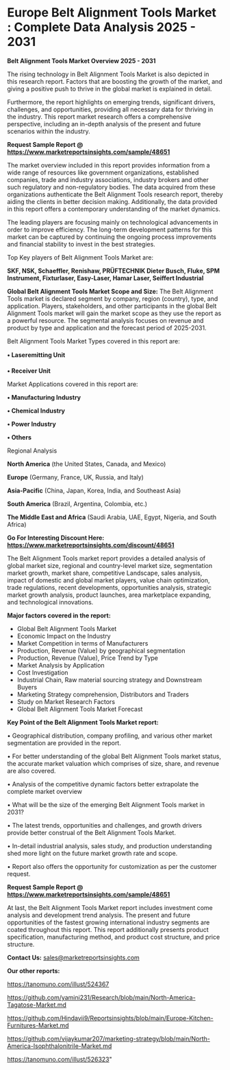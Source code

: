 # Europe Belt Alignment Tools Market : Complete Data Analysis 2025 - 2031

<Strong> Belt Alignment Tools Market Overview 2025 - 2031</strong>

The rising technology in Belt Alignment Tools Market is also depicted in this research report. Factors that are boosting the growth of the market, and giving a positive push to thrive in the global market is explained in detail.

Furthermore, the report highlights on emerging trends, significant drivers, challenges, and opportunities, providing all necessary data for thriving in the industry. This report market research offers a comprehensive perspective, including an in-depth analysis of the present and future scenarios within the industry.

<strong>Request Sample Report @ <a href=https://www.marketreportsinsights.com/sample/48651>https://www.marketreportsinsights.com/sample/48651</a></strong>

The market overview included in this report provides information from a wide range of resources like government organizations, established companies, trade and industry associations, industry brokers and other such regulatory and non-regulatory bodies. The data acquired from these organizations authenticate the Belt Alignment Tools research report, thereby aiding the clients in better decision making. Additionally, the data provided in this report offers a contemporary understanding of the market dynamics.

The leading players are focusing mainly on technological advancements in order to improve efficiency. The long-term development patterns for this market can be captured by continuing the ongoing process improvements and financial stability to invest in the best strategies.

Top Key players of Belt Alignment Tools Market are:

<strong>SKF, NSK, Schaeffler, Renishaw, PRÜFTECHNIK Dieter Busch, Fluke, SPM Instrument, Fixturlaser, Easy-Laser, Hamar Laser, Seiffert Industrial</strong>

<strong><b>Global Belt Alignment Tools Market Scope and Size:</b></strong>
The Belt Alignment Tools market is declared segment by company, region (country), type, and application. Players, stakeholders, and other participants in the global Belt Alignment Tools market will gain the market scope as they use the report as a powerful resource. The segmental analysis focuses on revenue and product by type and application and the forecast period of 2025-2031.

Belt Alignment Tools Market Types covered in this report are:

<strong>•  Laseremitting Unit

•  Receiver Unit</strong>

Market Applications covered in this report are:

<strong>•  Manufacturing Industry

•  Chemical Industry

•  Power Industry

•  Others</strong> 

Regional Analysis

<strong>North America</strong> (the United States, Canada, and Mexico)

<strong>Europe</strong> (Germany, France, UK, Russia, and Italy)

<strong>Asia-Pacific</strong> (China, Japan, Korea, India, and Southeast Asia)

<strong>South America</strong> (Brazil, Argentina, Colombia, etc.)

<strong>The Middle East and Africa</strong> (Saudi Arabia, UAE, Egypt, Nigeria, and South Africa)

<strong>Go For Interesting Discount Here: <a href=https://www.marketreportsinsights.com/discount/48651>https://www.marketreportsinsights.com/discount/48651</a></strong>

The Belt Alignment Tools market report provides a detailed analysis of global market size, regional and country-level market size, segmentation market growth, market share, competitive Landscape, sales analysis, impact of domestic and global market players, value chain optimization, trade regulations, recent developments, opportunities analysis, strategic market growth analysis, product launches, area marketplace expanding, and technological innovations.

<strong><b>Major factors covered in the report:</b></strong>
<ul>
  <li>Global Belt Alignment Tools Market </li>
  <li>Economic Impact on the Industry</li>
  <li>Market Competition in terms of Manufacturers</li>
  <li>Production, Revenue (Value) by geographical segmentation</li>
  <li>Production, Revenue (Value), Price Trend by Type</li>
  <li>Market Analysis by Application</li>
  <li>Cost Investigation</li>
  <li>Industrial Chain, Raw material sourcing strategy and Downstream Buyers</li>
  <li>Marketing Strategy comprehension, Distributors and Traders</li>
  <li>Study on Market Research Factors</li>
  <li>Global Belt Alignment Tools Market Forecast</li>
</ul>

<strong><b>Key Point of the Belt Alignment Tools Market report:</b></strong>

• Geographical distribution, company profiling, and various other market segmentation are provided in the report.

• For better understanding of the global Belt Alignment Tools market status, the accurate market valuation which comprises of size, share, and revenue are also covered.

• Analysis of the competitive dynamic factors better extrapolate the complete market overview

• What will be the size of the emerging Belt Alignment Tools market in 2031?

• The latest trends, opportunities and challenges, and growth drivers provide better construal of the Belt Alignment Tools Market.

• In-detail industrial analysis, sales study, and production understanding shed more light on the future market growth rate and scope.

• Report also offers the opportunity for customization as per the customer request.

<strong>Request Sample Report @ <a href=https://www.marketreportsinsights.com/sample/48651>https://www.marketreportsinsights.com/sample/48651</a></strong>

At last, the Belt Alignment Tools Market report includes investment come analysis and development trend analysis. The present and future opportunities of the fastest growing international industry segments are coated throughout this report. This report additionally presents product specification, manufacturing method, and product cost structure, and price structure.

<strong>Contact Us:</strong>
sales@marketreportsinsights.com

<strong>Our other reports:</strong>

<a href=https://tanomuno.com/illust/524367>https://tanomuno.com/illust/524367</a>

<a href=https://github.com/yamini231/Research/blob/main/North-America-Tagatose-Market.md>https://github.com/yamini231/Research/blob/main/North-America-Tagatose-Market.md</a>

<a href=https://github.com/Hindavii9/Reportsinsights/blob/main/Europe-Kitchen-Furnitures-Market.md>https://github.com/Hindavii9/Reportsinsights/blob/main/Europe-Kitchen-Furnitures-Market.md</a>

<a href=https://github.com/vijaykumar207/marketing-strategy/blob/main/North-America-Isophthalonitrile-Market.md>https://github.com/vijaykumar207/marketing-strategy/blob/main/North-America-Isophthalonitrile-Market.md</a>

<a href=https://tanomuno.com/illust/526323>https://tanomuno.com/illust/526323</a>"
